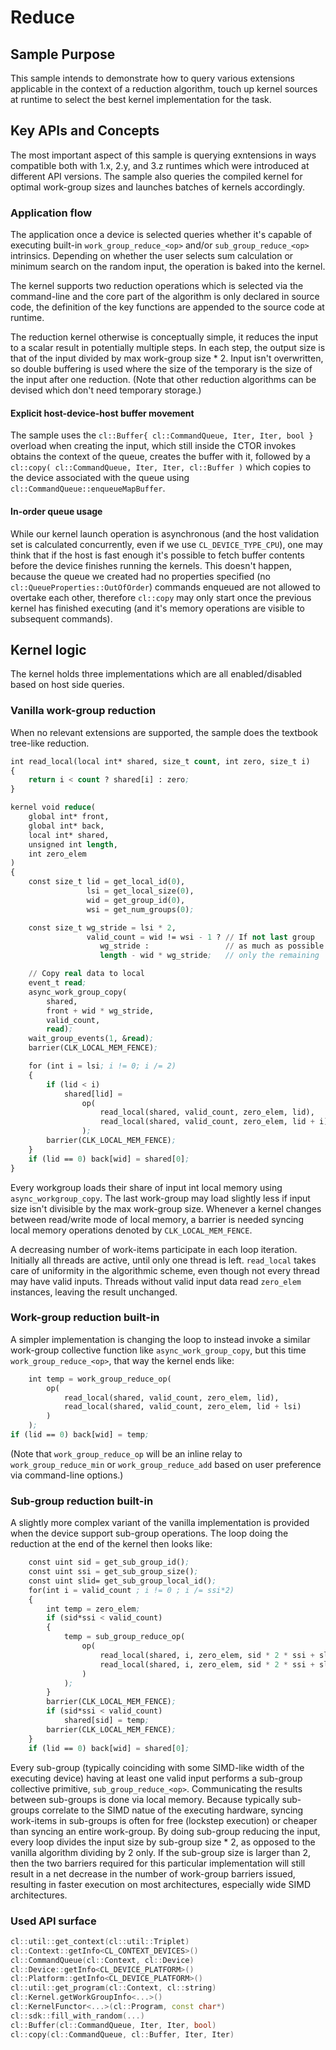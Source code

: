 # Reduce

## Sample Purpose

This sample intends to demonstrate how to query various extensions applicable in the context of a reduction algorithm, touch up kernel sources at runtime to select the best kernel implementation for the task.

## Key APIs and Concepts

The most important aspect of this sample is querying exntensions in ways compatible both with 1.x, 2.y, and 3.z runtimes which were introduced at different API versions. The sample also queries the compiled kernel for optimal work-group sizes and launches batches of kernels accordingly.

### Application flow

The application once a device is selected queries whether it's capable of executing built-in `work_group_reduce_<op>` and/or `sub_group_reduce_<op>` intrinsics. Depending on whether the user selects sum calculation or minimum search on the random input, the operation is baked into the kernel.

The kernel supports two reduction operations which is selected via the command-line and the core part of the algorithm is only declared in source code, the definition of the key functions are appended to the source code at runtime.

The reduction kernel otherwise is conceptually simple, it reduces the input to a scalar result in potentially multiple steps. In each step, the output size is that of the input divided by max work-group size * 2. Input isn't overwritten, so double buffering is used where the size of the temporary is the size of the input after one reduction. (Note that other reduction algorithms can be devised which don't need temporary storage.)

#### Explicit host-device-host buffer movement

The sample uses the `cl::Buffer{ cl::CommandQueue, Iter, Iter, bool }` overload when creating the input, which still inside the CTOR invokes obtains the context of the queue, creates the buffer with it, followed by a `cl::copy( cl::CommandQueue, Iter, Iter, cl::Buffer )` which copies to the device associated with the queue using `cl::CommandQueue::enqueueMapBuffer`.

#### In-order queue usage

While our kernel launch operation is asynchronous (and the host validation set is calculated concurrently, even if we use `CL_DEVICE_TYPE_CPU`), one may think that if the host is fast enough it's possible to fetch buffer contents before the device finishes running the kernels. This doesn't happen, because the queue we created had no properties specified (no `cl::QueueProperties::OutOfOrder`) commands enqueued are not allowed to overtake each other, therefore `cl::copy` may only start once the previous kernel has finished executing (and it's memory operations are visible to subsequent commands).

## Kernel logic

The kernel holds three implementations which are all enabled/disabled based on host side queries.

### Vanilla work-group reduction

When no relevant extensions are supported, the sample does the textbook tree-like reduction.

```cl
int read_local(local int* shared, size_t count, int zero, size_t i)
{
    return i < count ? shared[i] : zero;
}

kernel void reduce(
    global int* front,
    global int* back,
    local int* shared,
    unsigned int length,
    int zero_elem
)
{
    const size_t lid = get_local_id(0),
                 lsi = get_local_size(0),
                 wid = get_group_id(0),
                 wsi = get_num_groups(0);

    const size_t wg_stride = lsi * 2,
                 valid_count = wid != wsi - 1 ? // If not last group
                    wg_stride :                 // as much as possible
                    length - wid * wg_stride;   // only the remaining

    // Copy real data to local
    event_t read;
    async_work_group_copy(
        shared,
        front + wid * wg_stride,
        valid_count,
        read);
    wait_group_events(1, &read);
    barrier(CLK_LOCAL_MEM_FENCE);

    for (int i = lsi; i != 0; i /= 2)
    {
        if (lid < i)
            shared[lid] =
                op(
                    read_local(shared, valid_count, zero_elem, lid),
                    read_local(shared, valid_count, zero_elem, lid + i)
                );
        barrier(CLK_LOCAL_MEM_FENCE);
    }
    if (lid == 0) back[wid] = shared[0];
}
```

Every workgroup loads their share of input int local memory using `async_workgroup_copy`. The last work-group may load slightly less if input size isn't divisible by the max work-group size. Whenever a kernel changes between read/write mode of local memory, a barrier is needed syncing local memory operations denoted by `CLK_LOCAL_MEM_FENCE`.

A decreasing number of work-items participate in each loop iteration. Initially all threads are active, until only one thread is left. `read_local` takes care of uniformity in the algorithmic scheme, even though not every thread may have valid inputs. Threads without valid input data read `zero_elem` instances, leaving the result unchanged.

### Work-group reduction built-in

A simpler implementation is changing the loop to instead invoke a similar work-group collective function like `async_work_group_copy`, but this time `work_group_reduce_<op>`, that way the kernel ends like:
```cl
    int temp = work_group_reduce_op(
        op(
            read_local(shared, valid_count, zero_elem, lid),
            read_local(shared, valid_count, zero_elem, lid + lsi)
        )
    );
if (lid == 0) back[wid] = temp;
```
(Note that `work_group_reduce_op` will be an inline relay to `work_group_reduce_min` or `work_group_reduce_add` based on user preference via command-line options.)

### Sub-group reduction built-in

A slightly more complex variant of the vanilla implementation is provided when the device support sub-group operations. The loop doing the reduction at the end of the kernel then looks like:
```cl
    const uint sid = get_sub_group_id();
    const uint ssi = get_sub_group_size();
    const uint slid= get_sub_group_local_id();
    for(int i = valid_count ; i != 0 ; i /= ssi*2)
    {
        int temp = zero_elem;
        if (sid*ssi < valid_count)
        {
            temp = sub_group_reduce_op(
                op(
                    read_local(shared, i, zero_elem, sid * 2 * ssi + slid),
                    read_local(shared, i, zero_elem, sid * 2 * ssi + slid + ssi)
                )
            );
        }
        barrier(CLK_LOCAL_MEM_FENCE);
        if (sid*ssi < valid_count)
            shared[sid] = temp;
        barrier(CLK_LOCAL_MEM_FENCE);
    }
    if (lid == 0) back[wid] = shared[0];
```
Every sub-group (typically coinciding with some SIMD-like width of the executing device) having at least one valid input performs a sub-group collective primitive, `sub_group_reduce_<op>`. Communicating the results between sub-groups is done via local memory. Because typically sub-groups correlate to the SIMD natue of the executing hardware, syncing work-items in sub-groups is often for free (lockstep execution) or cheaper than syncing an entire work-group. By doing sub-group reducing the input, every loop divides the input size by sub-group size * 2, as opposed to the vanilla algorithm dividing by 2 only. If the sub-group size is larger than 2, then the two barriers required for this particular implementation will still result in a net decrease in the number of work-group barriers issued, resulting in faster execution on most architectures, especially wide SIMD architectures.
### Used API surface

```c++
cl::util::get_context(cl::util::Triplet)
cl::Context::getInfo<CL_CONTEXT_DEVICES>()
cl::CommandQueue(cl::Context, cl::Device)
cl::Device::getInfo<CL_DEVICE_PLATFORM>()
cl::Platform::getInfo<CL_DEVICE_PLATFORM>()
cl::util::get_program(cl::Context, cl::string)
cl::Kernel.getWorkGroupInfo<...>()
cl::KernelFunctor<...>(cl::Program, const char*)
cl::sdk::fill_with_random(...)
cl::Buffer(cl::CommandQueue, Iter, Iter, bool)
cl::copy(cl::CommandQueue, cl::Buffer, Iter, Iter)
```
